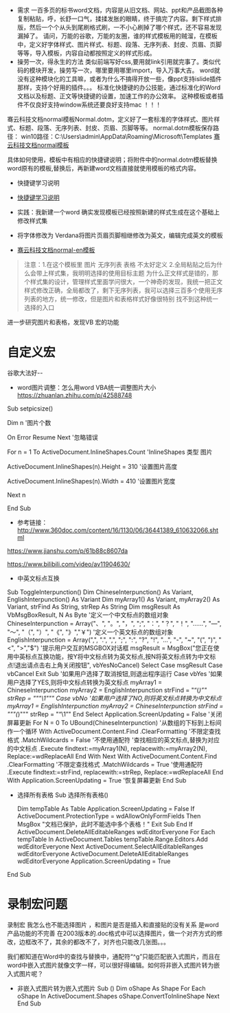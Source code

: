 + 需求
一百多页的标书word文档，内容是从旧文档、网站、ppt和产品截图各种复制粘贴，呼，长舒一口气，揉揉发胀的眼睛，终于搞完了内容。剩下样式排版，然后一个个从头到尾刷格式刷，一不小心刷掉了哪个样式，还不容易发现漏掉了。
请问，万能的谷歌，万能的友圈，谁的样式模板用的贼溜，在模板中，定义好字体样式、图片样式、标题、段落、无序列表、封皮、页眉、页脚等等，导入模板，内容自动都按照定义的样式形成。
+ 操劳一次，得永生的方法
类似前端写好css,要用就link引用就完事了。类似代码的模块开发，操劳写一次，哪里要用哪里import，导入万事大吉。
word就没有这种模块化的工具嘛，或者为什么不搞得开放一些，像ppt支持islide插件那样，支持个好用的插件。。。
标准化快捷键的办公技能，通过标准化的Word文档以及标题、正文等快捷键的设置，加速工作的办公效率。
这种模板或者插件不仅良好支持window系统还要良好支持mac ！！！


骞云科技文档normal模板Normal.dotm，定义好了一套标准的字体样式、图片样式、标题、段落、无序列表、封皮、页眉、页脚等等。  normal.dotm模板保存路径： win10路径：C:\Users\admin\AppData\Roaming\Microsoft\Templates
 <a href="https://xiayuenice163.github.io/book/source/Normal.dotm" >骞云科技文档normal模板</a>

具体如何使用，模板中有相应的快捷键说明；将附件中的normal.dotm模板替换word原有的模板,替换后，再新建word文档直接就使用模板的格式内容。

+ 快捷键学习说明
+ <a href="https://xiayuenice163.github.io/book/source/快捷键学习说明.pdf" >快捷键学习说明</a>
+ 实践：我新建一个word 确实发现模板已经按照新建的样式生成在这个基础上修改样式集


+ 将字体修改为 Verdana将图片页眉页脚相继修改为英文，编辑完成英文的模板
+ <a href="https://xiayuenice163.github.io/book/source/Normal-en.dotm" >骞云科技文档normal-en模板</a>
> 注意：1.在这个模板里 图片 无序列表 表格 不太好定义
> 2.全局粘贴之后为什么会带上样式集，我明明选择的使用目标主题 为什么正文样式是错的，那个样式集的设计，管理样式里面学问很大，一个神奇的发现，我统一把正文样式修改正确，全局都改了，剩下无序列表，我可以选择三百多个使用无序列表的地方，统一修改，但是图片和表格样式好像很特别 找不到这种统一选择的入口

进一步研究图片和表格，发现VB 宏的功能


# 自定义宏 
谷歌大法好-- 
+ word图片调整：怎么用word VBA统一调整图片大小
https://zhuanlan.zhihu.com/p/42588748

Sub setpicsize()

Dim n '图片个数

On Error Resume Next '忽略错误

For n = 1 To ActiveDocument.InlineShapes.Count 'InlineShapes 类型 图片

ActiveDocument.InlineShapes(n).Height = 310 '设置图片高度

ActiveDocument.InlineShapes(n).Width = 410 '设置图片宽度

Next n

End Sub


+ 参考链接：
http://www.360doc.com/content/16/1130/06/36441389_610632066.shtml

https://www.jianshu.com/p/61b88c8607da

https://www.bilibili.com/video/av11904630/

+ 中英文标点互换  


Sub ToggleInterpunction() 
Dim ChineseInterpunction() As Variant, EnglishInterpunction() As Variant
Dim myArray1() As Variant, myArray2() As Variant, strFind As String, strRep As String
Dim msgResult As VbMsgBoxResult, N As Byte
'定义一个中文标点的数组对象
ChineseInterpunction = Array("、", "。", "，", ";", "：", "？", "！", "……", "—", "～", "（", "）", "《", "》","￥")
'定义一个英文标点的数组对象
EnglishInterpunction = Array(",", ".", ",", ";", ":", "?", "!", "…", "-", "~", "(", ")", "<", ">","$")
'提示用户交互的MSGBOX对话框
msgResult = MsgBox("您正在使用中英标点互换功能，按Y将中文标点转为英文标点,按N将英文标点转为中文标点!退出请点击右上角关闭按钮", vbYesNoCancel)
Select Case msgResult
Case vbCancel
Exit Sub '如果用户选择了取消按钮,则退出程序运行
Case vbYes '如果用户选择了YES,则将中文标点转换为英文标点
myArray1 = ChineseInterpunction
myArray2 = EnglishInterpunction
strFind = "“(*)”"
strRep = """\1"""
Case vbNo '如果用户选择了NO,则将英文标点转换为中文标点
myArray1 = EnglishInterpunction
myArray2 = ChineseInterpunction
strFind = """(*)"""
strRep = "“\1”"
End Select
Application.ScreenUpdating = False '关闭屏幕更新
For N = 0 To UBound(ChineseInterpunction) '从数组的下标到上标间作一个循环
With ActiveDocument.Content.Find
.ClearFormatting '不限定查找格式
.MatchWildcards = False '不使用通配符
'查找相应的英文标点,替换为对应的中文标点
.Execute findtext:=myArray1(N), replacewith:=myArray2(N), Replace:=wdReplaceAll
End With
Next
With ActiveDocument.Content.Find
.ClearFormatting '不限定查找格式
.MatchWildcards = True '使用通配符
.Execute findtext:=strFind, replacewith:=strRep, Replace:=wdReplaceAll
End With
Application.ScreenUpdating = True '恢复屏幕更新
End Sub


+ 选择所有表格
Sub 选择所有表格()

    Dim tempTable As Table
    Application.ScreenUpdating = False
    If ActiveDocument.ProtectionType = wdAllowOnlyFormFields Then
        MsgBox "文档已保护，此时不能选中多个表格！"
        Exit Sub
    End If
    ActiveDocument.DeleteAllEditableRanges wdEditorEveryone
    For Each tempTable In ActiveDocument.Tables
        tempTable.Range.Editors.Add wdEditorEveryone
    Next
    ActiveDocument.SelectAllEditableRanges wdEditorEveryone
    ActiveDocument.DeleteAllEditableRanges wdEditorEveryone
    Application.ScreenUpdating = True

End Sub


# 录制宏问题

录制宏  我怎么也不能选择图片 ，和图片是否是插入和直接贴的没有关系
是word产品功能的不完善
在2003版本的.doc格式中可以选择图片，做一个对齐方式的修改，边框改不了，其余的都改不了，对齐也只能改几张图。。。






我们都知道在Word中的查找与替换中，通配符“^g”只能匹配嵌入式图片，而且在word中嵌入式图片就像文字一样，可以很好得编辑。如何将非嵌入式图片转为嵌入式图片呢？

+ 非嵌入式图片转为嵌入式图片
Sub ()
Dim oShape As Shape
For Each oShape In ActiveDocument.Shapes
oShape.ConvertToInlineShape
Next
End Sub






